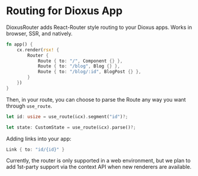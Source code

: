 # Routing for Dioxus App

DioxusRouter adds React-Router style routing to your Dioxus apps. Works in browser, SSR, and natively.

```rust
fn app() {
    cx.render(rsx! {
        Router {
            Route { to: "/", Component {} },
            Route { to: "/blog", Blog {} },
            Route { to: "/blog/:id", BlogPost {} },
        }
    })
}
```

Then, in your route, you can choose to parse the Route any way you want through `use_route`.
```rust
let id: usize = use_route(&cx).segment("id")?;

let state: CustomState = use_route(&cx).parse()?;
```

Adding links into your app:
```rust
Link { to: "id/{id}" }
```

Currently, the router is only supported in a web environment, but we plan to add 1st-party support via the context API when new renderers are available.
